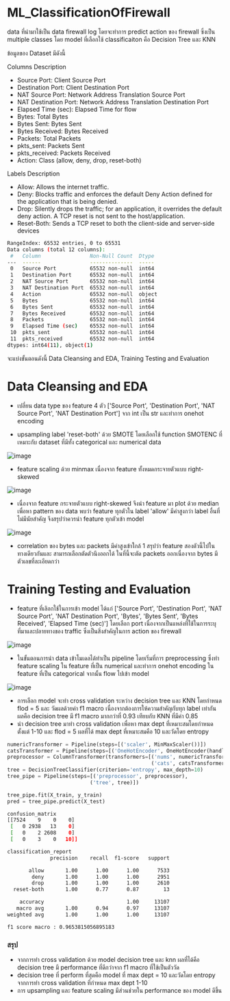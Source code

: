 # ML_ClassificationOfFirewall

data ที่นำมาใช้เป็น data firewall log โดยจะทำการ predict action ของ firewall ซึ่งเป็น multiple classes โดย model ที่เลือกใช้ classificaiton คือ Decision Tree และ KNN

ข้อมูลของ Dataset มีดังนี้

Columns Description
- Source Port: Client Source Port 
- Destination Port: Client Destination Port 
- NAT Source Port: Network Address Translation Source Port 
- NAT Destination Port: Network Address Translation Destination Port 
- Elapsed Time (sec): Elapsed Time for flow 
- Bytes: Total Bytes 
- Bytes Sent: Bytes Sent 
- Bytes Received: Bytes Received 
- Packets: Total Packets 
- pkts_sent: Packets Sent 
- pkts_received: Packets Received
- Action: Class (allow, deny, drop, reset-both)

Labels Description
- Allow: Allows the internet traffic. 
- Deny: Blocks traffic and enforces the default Deny Action defined for the application that is being denied. 
- Drop: Silently drops the traffic; for an application, it overrides the default deny action. A TCP reset is not sent to the host/application. 
- Reset-Both: Sends a TCP reset to both the client-side and server-side devices

```bash
RangeIndex: 65532 entries, 0 to 65531
Data columns (total 12 columns):
 #   Column                Non-Null Count  Dtype 
---  ------                --------------  ----- 
 0   Source Port           65532 non-null  int64 
 1   Destination Port      65532 non-null  int64 
 2   NAT Source Port       65532 non-null  int64 
 3   NAT Destination Port  65532 non-null  int64 
 4   Action                65532 non-null  object
 5   Bytes                 65532 non-null  int64 
 6   Bytes Sent            65532 non-null  int64 
 7   Bytes Received        65532 non-null  int64 
 8   Packets               65532 non-null  int64 
 9   Elapsed Time (sec)    65532 non-null  int64 
 10  pkts_sent             65532 non-null  int64 
 11  pkts_received         65532 non-null  int64 
dtypes: int64(11), object(1)
```

จะแบ่งขั้นตอนดังนี้ Data Cleansing and EDA, Training Testing and Evaluation

# Data Cleansing and EDA
- เปลี่ยน data type ของ feature 4 ตัว ['Source Port', 'Destination Port', 'NAT Source Port', 'NAT Destination Port'] จาก int เป็น str และทำการ onehot encoding

- upsampling label 'reset-both' ด้วย SMOTE โดยเลือกใช้ function SMOTENC ที่เหมาะกับ dataset ที่มีทั้ง categorical และ numerical data

![image](https://user-images.githubusercontent.com/77285026/234031546-d0e64b15-0b5d-4998-9aa0-974e798ea11c.png)

- feature scaling ด้วย minmax เนื่องจาก feature ทั้งหมดกระจายตัวแบบ right-skewed

![image](https://user-images.githubusercontent.com/77285026/234031477-012fc7e9-4118-4990-925a-a0152836b3df.png)

- เนื่องจาก feature กระจายตัวแบบ right-skewed จึงนำ feature มา plot ด้วย median เพื่อหา pattern ของ data พบว่า feature ทุกตัวใน label 'allow' มีค่าสูงกว่า label อื่นที่ไม่มีนัยสำคัญ จึงสรุปว่าควรนำ feature ทุกตัวเข้า model

![image](https://user-images.githubusercontent.com/77285026/234032593-012bf84d-b22a-41ae-824f-257f1c6929cc.png)

- correlation ของ bytes และ packets มีค่าสูงเข้าใกล้ 1 สรุปว่า feature สองตัวนี้ไปในทางเดียวกันและ สามารถเลือกตัดตัวนึงออกได้ ในที่นี้จะตัด packets ออกเนื่องจาก bytes มีตัวเลขที่ละเอียดกว่า 

# Training Testing and Evaluation
- feature ที่เลิอกใช้ในการเข้า model ได้แก่ ['Source Port', 'Destination Port', 'NAT Source Port', 'NAT Destination Port', 'Bytes', 'Bytes Sent', 'Bytes Received', 'Elapsed Time (sec)'] 
โดยเลือก port เนื่องจากเป็นแหล่งที่ใช้ในการระบุที่มาและปลายทางของ traffic ซึ่งเป็นสิ่งสำคัญในการ action ของ firewall  

![image](https://user-images.githubusercontent.com/77285026/234037414-f9d0b48f-0805-4058-82a2-55281c1e611b.png)

- ในขั้นตอนการนำ data เข้าโมเดลได้ทำเป็น pipeline โดยเริ่มที่การ preprocessing ซึ่งทำ feature scaling ใน feature ที่เป็น numerical และทำการ onehot encoding ใน feature ที่เป็น categorical จากนั้น flow ไปเข้า model

![image](https://user-images.githubusercontent.com/77285026/234035447-415d976e-952b-42ea-a398-dd99c34d4563.png)

- การเลือก model จะทำ cross validation ระหว่าง decision tree และ KNN โดยกำหนด flod = 5 และ วัดผลด้วยค่า f1 macro เนื่องจากต้องการให้ความสำคัญกับทุก label เท่ากัน ผลคือ decision tree มี f1 macro มากกว่าที่ 0.93 เทียบกับ KNN ที่มีค่า 0.85
- นำ decision tree มาทำ cross validation เพื่อหา max dept ที่เหมาะสมโดยกำหนดตั้งแต่ 1-10 และ flod = 5 ผลที่ได้ max dept ที่เหมาะสมคือ 10 และวัดโดย entropy

```python
numericTransformer = Pipeline(steps=[('scaler', MinMaxScaler())])
catsTransformer = Pipeline(steps=[('OneHotEncoder', OneHotEncoder(handle_unknown='ignore'))])
preprocessor = ColumnTransformer(transformers=[('nums', numericTransformer, make_column_selector(dtype_include=int)),
                                               ('cats', catsTransformer, make_column_selector(dtype_include=object))])
tree = DecisionTreeClassifier(criterion='entropy', max_depth=10)
tree_pipe = Pipeline(steps=[('preprocessor', preprocessor),
                           ('tree', tree)])

tree_pipe.fit(X_train, y_train)
pred = tree_pipe.predict(X_test)                    
```
```bash
confusion_matrix
[[7524    9    0    0]
 [   0 2938   13    0]
 [   0    2 2608    0]
 [   0    3    0   10]]

classification_report
              precision    recall  f1-score   support

       allow       1.00      1.00      1.00      7533
        deny       1.00      1.00      1.00      2951
        drop       1.00      1.00      1.00      2610
  reset-both       1.00      0.77      0.87        13

    accuracy                           1.00     13107
   macro avg       1.00      0.94      0.97     13107
weighted avg       1.00      1.00      1.00     13107

f1 score macro : 0.9653815056895183
```

### สรุป
- จากการทำ cross validation ด้วย model decision tree และ knn ผลที่ได้คือ decision tree มี performance ที่ดีกว่าจาก f1 macro ที่ใช้เป็นตัววัด
- decision tree ที่ perform ที่สุดคือ model ที่ max dept = 10 และวัดโดย entropy จากการทำ cross validation ที่กำหนด max dept 1-10
- การ upsampling และ feature scaling มีส่วนช่วยใน performance ของ model ดีขึ้น
